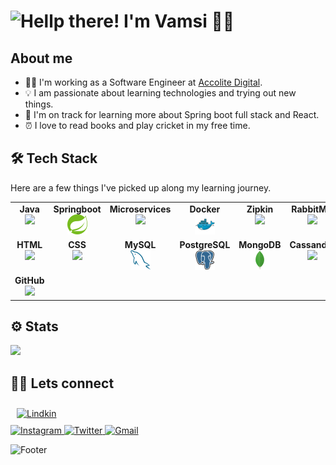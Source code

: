 # ![Hellp there! I'm Vamsi 👋🏻](https://github.com/VamsiChelluri/sample/blob/master/Header1.gif)


## About me

- 👨‍💻 I'm working as a Software Engineer at [Accolite Digital](https://www.accolite.com/).
- 💡 I am passionate about learning technologies and trying out new things.
- 🌱 I'm on track for learning more about Spring boot full stack and React.
- ⏰ I love to read books and play cricket in my free time.


## 🛠 Tech Stack
Here are a few things I've picked up along my learning journey.

<table width="320px">
    <tbody>
        <tr valign="top">
            <td width="80px" align="center">
            <span><strong>Java</strong></span><br>
            <img height="32px" src="https://cdn.jsdelivr.net/gh/devicons/devicon/icons/java/java-original.svg">
            </td>
            <td width="80px" align="center">
            <span><strong>Springboot</strong></span><br>
            <img height="32" src="https://github.com/devicons/devicon/blob/v2.15.1/icons/spring/spring-original.svg">
            </td>
            <td width="80px" align="center">
            <span><strong>Microservices</strong></span><br>
            <img height="32" src="https://cdn-icons-png.flaticon.com/512/6146/6146577.png">
            </td>
            <td width="80px" align="center">
            <span><strong>Docker</strong></span><br>
            <img height="32" src="https://github.com/devicons/devicon/blob/v2.15.1/icons/docker/docker-original.svg">
            </td>
            <td width="80px" align="center">
            <span><strong>Zipkin</strong></span><br>
            <img height="32px" src="https://docs.newrelic.com/static/zipkinlogo-79182181e9fde514916d81d1763d6aba.png">
            </td>
            <td width="80px" align="center">
            <span><strong>RabbitMQ</strong></span><br>
            <img height="32" src="https://cdn.freebiesupply.com/logos/large/2x/rabbitmq-logo-png-transparent.png">
            </td>
            <td width="80px" align="center">
            <span><strong>React</strong></span><br>
            <img height="32px" src="https://cdn.jsdelivr.net/gh/devicons/devicon/icons/react/react-original.svg">
            </td>
            </tr>
        <tr valign="top">
            <td width="80px" align="center">
            <span><strong>HTML</strong></span><br>
            <img height="32" src="https://cdn.jsdelivr.net/gh/devicons/devicon/icons/html5/html5-original.svg">
            </td>
            <td width="80px" align="center">
            <span><strong>CSS</strong></span><br>
            <img height="32px" src="https://cdn.jsdelivr.net/gh/devicons/devicon/icons/css3/css3-original.svg">
            </td>
            <td width="80px" align="center">
            <span><strong>MySQL</strong></span><br>
            <img height="32px" src="https://github.com/devicons/devicon/blob/v2.15.1/icons/mysql/mysql-original.svg">
            </td>
            <td width="80px" align="center">
            <span><strong>PostgreSQL</strong></span><br>
            <img height="32px" src="https://github.com/devicons/devicon/blob/v2.15.1/icons/postgresql/postgresql-original.svg">
            </td>
            <td width="80px" align="center">
            <span><strong>MongoDB</strong></span><br>
            <img height="32px" src="https://github.com/devicons/devicon/blob/v2.15.1/icons/mongodb/mongodb-original.svg">
            </td>
            <td width="80px" align="center">
            <span><strong>Cassandra</strong></span><br>
            <img height="32px" src="https://w7.pngwing.com/pngs/627/181/png-transparent-apache-cassandra-nosql-distributed-database-apache-http-server-amazon-redshift-blue-logo-cloud-computing-thumbnail.png">
            </td>
            <td width="80px" align="center">
            <span><strong>git</strong></span><br>
            <img height="32px" src="https://cdn.jsdelivr.net/gh/devicons/devicon/icons/git/git-plain.svg">
            </td>
        </tr>
        <tr valign="top">
            <td width="80px" align="center">
            <span><strong>GitHub</strong></span><br>
            <img height="32px" src="https://cdn.jsdelivr.net/gh/devicons/devicon/icons/github/github-original.svg">
            </td>
        </tr>
    </tbody>
</table>


## ⚙ Stats
<!-- <img src="https://github-readme-stats.vercel.app/api?username=VamsiChelluri&show_icons=true"/> -->
<!-- <img src="https://github-readme-stats.vercel.app/api/top-langs?username=VamsiChelluri"/> -->
<img src="https://github-readme-streak-stats.herokuapp.com/?user=VamsiChelluri"/>

## 🤝🏻 Lets connect

<p float="left">
<a href="https://www.linkedin.com/in/nagavamsichelluri" style="display:block;padding:10px">
    <img height="50" alt="Lindkin" src="https://user-images.githubusercontent.com/65802767/187519506-c372262d-3c5c-403e-9683-033c515d3524.png"/>
</a>
<a href="https://www.instagram.com/vamsi_chelluri/">
    <img height="50" alt="Instagram" src="https://user-images.githubusercontent.com/65802767/187511438-e84ba8fb-54e2-4b5d-8eec-e594d7a88545.png"/>
</a>
<a href="https://twitter.com/nagavamsich">
    <img height="50" alt="Twitter" src="https://user-images.githubusercontent.com/65802767/187512060-61954648-7bcf-4e70-b70e-7474d06daa53.png"/>
</a>
<a href="mailto:nagavamsi.ch9@gmail.com">
    <img height="50" alt="Gmail" src="https://user-images.githubusercontent.com/65802767/187521563-05ba6034-59f3-42af-8ded-e8e36eae5a39.png"/>
</a>
</p>




![Footer](https://github.com/VamsiChelluri/sample/blob/master/Footer1.gif)
<!---
VamsiChelluri/VamsiChelluri is a ✨ special ✨ repository because its `README.md` (this file) appears on your GitHub profile.
You can click the Preview link to take a look at your changes.
--->
